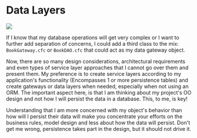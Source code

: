 # Data Layers

![](https://github.com/ortus-docs/coldbox-docs/tree/97b8636ca1e8f4651f1021343c097bb3a7c2e9b9/.gitbook/assets/MVC%2Bobjects.png)

If I know that my database operations will get very complex or I want to further add separation of concerns, I could add a third class to the mix: `BookGateway.cfc` or `BookDAO.cfc` that could act as my data gateway object.

Now, there are so many design considerations, architectural requirements and even types of service layer approaches that I cannot go over them and present them. My preference is to create service layers according to my application's functionality (Encompasses 1 or more persistence tables) and create gateways or data layers when needed, especially when not using an ORM. The important aspect here, is that I am thinking about my project's OO design and not how I will persist the data in a database. This, to me, is key!

Understanding that I am more concerned with my object's behavior than how will I persist their data will make you concentrate your efforts on the business rules, model design and less about how the data will persist. Don't get me wrong, persistence takes part in the design, but it should not drive it.
